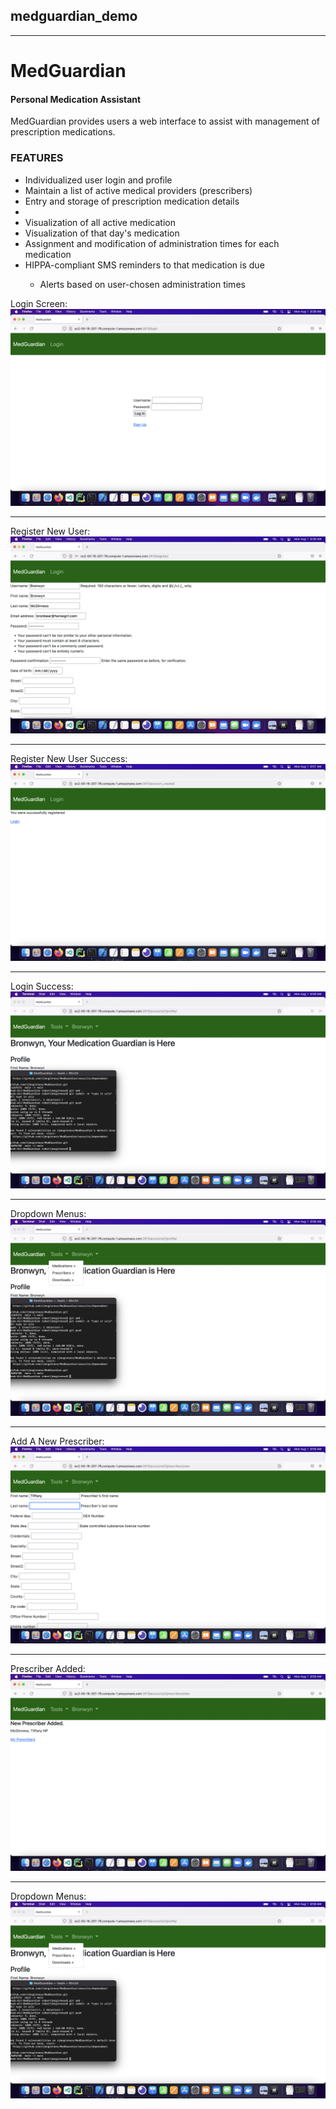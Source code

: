 ## medguardian_demo
---
# **MedGuardian**

<h4>Personal Medication Assistant</h4>

<p>MedGuardian provides users a web interface to assist with management of prescription medications.</p>
<h3>FEATURES</h3>
<ul>
  <li>Individualized user login and profile</li>
  <li>Maintain a list of active medical providers (prescribers)</li>
  <li>Entry and storage of prescription medication details<li>
  <li>Visualization of all active medication</li>
  <li>Visualization of that day's medication</li>
  <li>Assignment and modification of administration times for each medication</li>
  <li>HIPPA-compliant SMS reminders to that medication is due</li>
    <ul>
      <li>Alerts based on user-chosen administration times</li>
  </ul>
</ul>

Login Screen:
![alt text](https://github.com/rjmcginness/medguardian_demo/raw/main/rjm_project_aws_images/login.png "Login Screen")
___
Register New User:
![alt text](https://github.com/rjmcginness/medguardian_demo/raw/main/rjm_project_aws_images/register_user.png "Registration Screen")
___
Register New User Success:
![alt text](https://github.com/rjmcginness/medguardian_demo/raw/main/rjm_project_aws_images/register_success.png "Registration success Screen")
___
Login Success:
![alt text](https://github.com/rjmcginness/medguardian_demo/raw/main/rjm_project_aws_images/login_success.png "Login success Screen")
___
Dropdown Menus:
![alt text](https://github.com/rjmcginness/medguardian_demo/raw/main/rjm_project_aws_images/dropdowns.png "Dropdown Menus")
___
Add A New Prescriber:
![alt text](https://github.com/rjmcginness/medguardian_demo/raw/main/rjm_project_aws_images/new_prescriber.png "New Prescriber Screen")
___
Prescriber Added:
![alt text](https://github.com/rjmcginness/medguardian_demo/raw/main/rjm_project_aws_images/prescriber_added.png "Prescriber Added")
___
Dropdown Menus:
![alt text](https://github.com/rjmcginness/medguardian_demo/raw/main/rjm_project_aws_images/dropdowns.png "Dropdown Menus")
